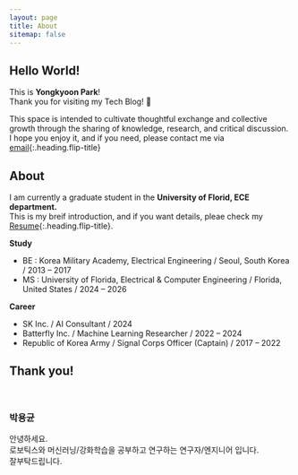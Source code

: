 ```yaml
---
layout: page
title: About
sitemap: false
---
```


## Hello World!
This is **Yongkyoon Park**!     
Thank you for visiting my Tech Blog! 🎉

This space is intended to cultivate thoughtful exchange and collective growth through the sharing of knowledge, research, and critical discussion.
I hope you enjoy it, and if you need, please contact me via [email](mailto:park.yongkyoon@gmail.com){:.heading.flip-title}

## About
I am currently a graduate student in the **University of Florid, ECE department.**    
This is my breif introduction, and if you want details, pleae check my [Resume]{:.heading.flip-title}.

**Study**
- BE : Korea Military Academy, Electrical Engineering / Seoul, South Korea / 2013 – 2017
- MS : University of Florida, Electrical & Computer Engineering / Florida, United States / 2024 – 2026
    
**Career**
- SK Inc. / AI Consultant / 2024
- Batterfly Inc. / Machine Learning Researcher / 2022 – 2024
- Republic of Korea Army / Signal Corps Officer (Captain) / 2017 – 2022

## Thank you!    
&nbsp;
&nbsp;
&nbsp;
&nbsp;
     
### 박용균
안녕하세요.    
로보틱스와 머신러닝/강화학습을 공부하고 연구하는 연구자/엔지니어 입니다.    
잘부탁드립니다.


[Resume]: resume.md
